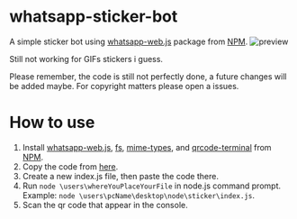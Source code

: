 # whatsapp-sticker-bot
A simple sticker bot using [whatsapp-web.js](https://www.npmjs.com/package/whatsapp-web.js) package from [NPM](https://www.npmjs.com/).
![preview](https://user-images.githubusercontent.com/67031950/182174749-0d9a76a0-5851-4e12-9700-f4f2c4df4d74.PNG)

Still not working for GIFs stickers i guess.

Please remember, the code is still not perfectly done, a future changes will be added maybe. For copyright matters please open a issues.

# How to use
1. Install [whatsapp-web.js](https://www.npmjs.com/package/whatsapp-web.js), [fs](https://www.npmjs.com/package/fs), [mime-types](https://www.npmjs.com/package/mime-types), and [qrcode-terminal](https://www.npmjs.com/package/qrcode-terminal) from [NPM](https://www.npmjs.com).
2. Copy the code from [here](https://github.com/Alexander089/whatsapp-sticker-bot/blob/main/index.js).
3. Create a new index.js file, then paste the code there.
4. Run `node \users\whereYouPlaceYourFile` in node.js command prompt. Example: `node \users\pcName\desktop\node\sticker\index.js`.
5. Scan the qr code that appear in the console.
